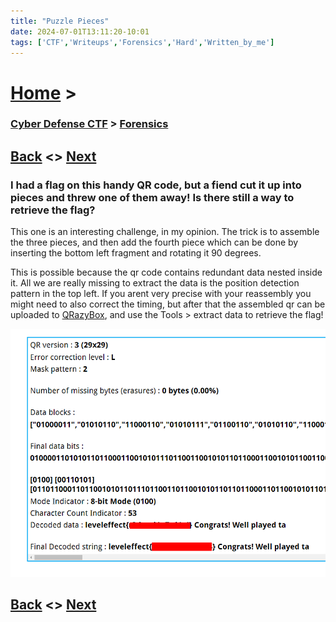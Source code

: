 ```yaml
---
title: "Puzzle Pieces"
date: 2024-07-01T13:11:20-10:01
tags: ['CTF','Writeups','Forensics','Hard','Written_by_me']
---
```



# [Home](https://jjolley91.github.io/blog/) >

###  [Cyber Defense CTF](https://jjolley91.github.io/blog/level_effect_cyber_defense_ctf_2024/) >  [Forensics](https://jjolley91.github.io/blog/level_effect_cyber_defense_ctf_2024/forensics/)

## [Back](https://jjolley91.github.io/blog/level_effect_cyber_defense_ctf_2024/forensics/motw)  <> [Next](https://jjolley91.github.io/blog/level_effect_cyber_defense_ctf_2024/forensics/crimson_initiate)

### I had a flag on this handy QR code, but a fiend cut it up into pieces and threw one of them away! Is there still a way to retrieve the flag?

This one is an interesting challenge, in my opinion. The trick is to assemble the three pieces, and then add the fourth piece which can be done by inserting the bottom left fragment and rotating it 90 degrees. 

This is possible because the qr code contains redundant data nested inside it. All we are really missing to extract the data is the position detection pattern in the top left. If you arent very precise with your reassembly you might need to also correct the timing, but after that the assembled qr can be uploaded to [QRazyBox](https://merri.cx/qrazybox/), and use the Tools > extract data to retrieve the flag!

![puzzle_pieces](https://github.com/jjolley91/blog/blob/main/static/le_ctf_24/puzzle_pieces.png?raw=true)


## [Back](https://jjolley91.github.io/blog/level_effect_cyber_defense_ctf_2024/forensics/motw)  <> [Next](https://jjolley91.github.io/blog/level_effect_cyber_defense_ctf_2024/forensics/crimson_initiate)